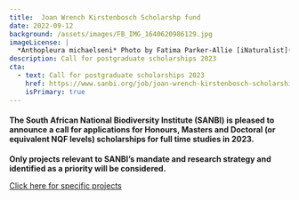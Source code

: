 ```yaml
---
title:  Joan Wrench Kirstenbosch Scholarshp fund
date: 2022-09-12
background: /assets/images/FB_IMG_1640620986129.jpg
imageLicense: |
  *Anthopleura michaelseni* Photo by Fatima Parker-Allie [iNaturalist](https://www.inaturalist.org/observations/20856021) (CC BY-NC)
description: Call for postgraduate scholarships 2023
cta:
  - text: Call for postgraduate scholarships 2023
    href: https://www.sanbi.org/job/joan-wrench-kirstenbosch-scholarship-fund-4/
    isPrimary: true
---
```



#### The South African National Biodiversity Institute (SANBI) is pleased to announce a call for applications for Honours, Masters and Doctoral (or equivalent NQF levels) scholarships for full time studies in 2023.

**Only projects relevant to SANBI’s mandate and research strategy and identified as a priority will be considered.**

[Click here for specific projects](https://www.sanbi.org/wp-content/uploads/2022/09/Joan-Wrench-Kirstenbosch-Scholarship-Fund-studentship-projects-final-2022.pdf)
